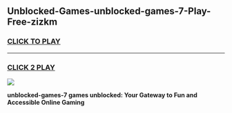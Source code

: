 
## Unblocked-Games-unblocked-games-7-Play-Free-zizkm
<h3>
<a href="https://premium76.site?title=unblocked-games-7&ref=15A">CLICK TO PLAY</a></h3>
<hr>

<h3>
<a href="https://premium76.site?title=unblocked-games-7&ref=15A">CLICK 2 PLAY</a>
  
</h3>

<a href="https://premium76.site?title=unblocked-games-7&ref=15A"><img src="https://clearcache.store/games.png"></a>


**unblocked-games-7 games unblocked: Your Gateway to Fun and Accessible Online Gaming**
